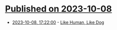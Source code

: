 # [Published on 2023-10-08](index.md)

* [2023-10-08, 17:22:00](https://soylentnews.org/article.pl?sid=23/10/07/0521255&from=rss) - [Like Human, Like Dog](https://soylentnews.org/article.pl?sid=23/10/07/0521255&from=rss)
